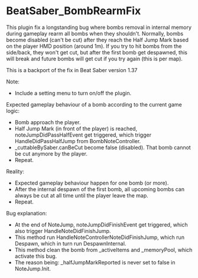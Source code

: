 # BeatSaber_BombRearmFix

This plugin fix a longstanding bug where bombs removal in internal memory during gameplay rearm all bombs when they shouldn't. Normally, bombs become disabled (can't be cut) after they reach the Half Jump Mark based on the player HMD position (around 1m). If you try to hit bombs from the side/back, they won't get cut, but after the first bomb get despawned, this will break and future bombs will get cut if you try again (this is per map).

This is a backport of the fix in Beat Saber version 1.37

Note:
- Include a setting menu to turn on/off the plugin.

Expected gameplay behaviour of a bomb according to the current game logic:
- Bomb approach the player.
- Half Jump Mark (in front of the player) is reached, noteJumpDidPassHalfEvent get triggered, which trigger HandleDidPassHalfJump from BombNoteController.
- _cuttableBySaber.canBeCut become false (disabled). That bomb cannot be cut anymore by the player.
- Repeat.
  
Reality:
- Expected gameplay behaviour happen for one bomb (or more).
- After the internal despawn of the first bomb, all upcoming bombs can always be cut at all time until the player leave the map.
- Repeat.

Bug explanation:
- At the end of NoteJump, noteJumpDidFinishEvent get triggered, which also trigger HandleNoteDidFinishJump.
- This method run HandleNoteControllerNoteDidFinishJump, which run Despawn, which in turn run DespawnInternal.
- This method clean the bomb from _activeItems and _memoryPool, which activate this bug.
- The reason being: _halfJumpMarkReported is never set to false in NoteJump.Init.
